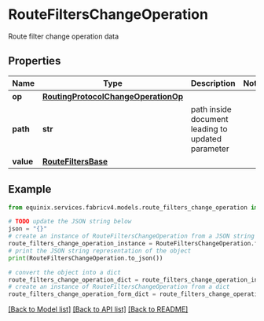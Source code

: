 # RouteFiltersChangeOperation

Route filter change operation data

## Properties

Name | Type | Description | Notes
------------ | ------------- | ------------- | -------------
**op** | [**RoutingProtocolChangeOperationOp**](RoutingProtocolChangeOperationOp.md) |  | 
**path** | **str** | path inside document leading to updated parameter | 
**value** | [**RouteFiltersBase**](RouteFiltersBase.md) |  | 

## Example

```python
from equinix.services.fabricv4.models.route_filters_change_operation import RouteFiltersChangeOperation

# TODO update the JSON string below
json = "{}"
# create an instance of RouteFiltersChangeOperation from a JSON string
route_filters_change_operation_instance = RouteFiltersChangeOperation.from_json(json)
# print the JSON string representation of the object
print(RouteFiltersChangeOperation.to_json())

# convert the object into a dict
route_filters_change_operation_dict = route_filters_change_operation_instance.to_dict()
# create an instance of RouteFiltersChangeOperation from a dict
route_filters_change_operation_form_dict = route_filters_change_operation.from_dict(route_filters_change_operation_dict)
```
[[Back to Model list]](../README.md#documentation-for-models) [[Back to API list]](../README.md#documentation-for-api-endpoints) [[Back to README]](../README.md)


